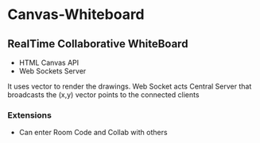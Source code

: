 # Canvas-Whiteboard

## RealTime Collaborative WhiteBoard

- HTML Canvas API
- Web Sockets Server

It uses vector to render the drawings.
Web Socket acts Central Server that broadcasts the (x,y) vector points to the connected clients

### Extensions
- Can enter Room Code and Collab with others